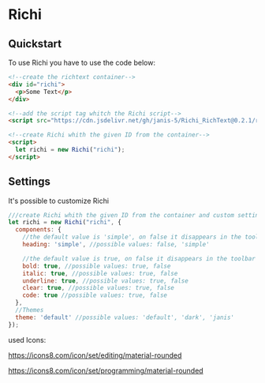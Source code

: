 # Richi

## Quickstart
To use Richi you have to use the code below:

```html
<!--create the richtext container-->
<div id="richi"> 
  <p>Some Text</p> 
</div>

<!--add the script tag whitch the Richi script-->
<script src="https://cdn.jsdelivr.net/gh/janis-5/Richi_RichText@0.2.1/richi.js"></script>

<!--create Richi whith the given ID from the container-->
<script>
  let richi = new Richi("richi");
</script>
```

## Settings
It's possible to customize Richi

```javascript
///create Richi whith the given ID from the container and custom settings
let richi = new Richi("richi", {
  components: {
    //the default value is 'simple', on false it disappears in the toolbar
    heading: 'simple', //possible values: false, 'simple'

    //the default value is true, on false it disappears in the toolbar
    bold: true, //possible values: true, false
    italic: true, //possible values: true, false
    underline: true, //possible values: true, false
    clear: true, //possible values: true, false
    code: true //possible values: true, false
  },
  //Themes
  theme: 'default' //possible values: 'default', 'dark', 'janis'
});
```

used Icons:

https://icons8.com/icon/set/editing/material-rounded

https://icons8.com/icon/set/programming/material-rounded


